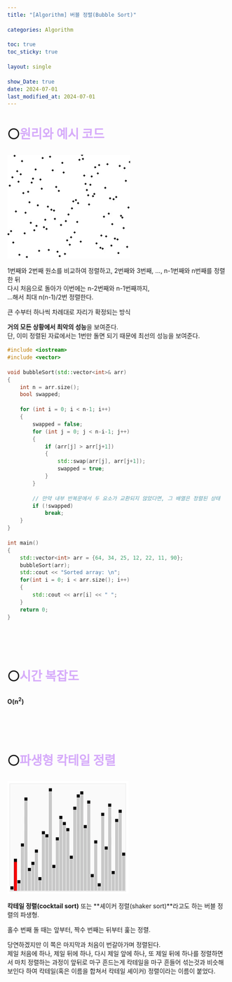 ```yaml
---
title: "[Algorithm] 버블 정렬(Bubble Sort)"

categories: Algorithm

toc: true
toc_sticky: true

layout: single

show_Date: true
date: 2024-07-01
last_modified_at: 2024-07-01
---
```


# ⚪<span style="color: #D6ABFA;">원리와 예시 코드</span>

![Szvcoad1t6eqmx0PkV3YxaW11wp1isNJng3y5CiXsScmTbxKz5jnmnF00GgxjalXZXvpuXf2RI4CKCQO2ZUIqw.mp4 [video-to-gif output image]](../../assets/images/2024-07-18-f/ezgif-6-88ab0612f7.gif)

1번째와 2번째 원소를 비교하여 정렬하고, 2번째와 3번째, ..., n-1번째와 n번째를 정렬한 뒤   
다시 처음으로 돌아가 이번에는 n-2번째와 n-1번째까지,   
...해서 최대 n(n-1)/2번 정렬한다.



큰 수부터 하나씩 차례대로 자리가 확정되는 방식



**거의 모든 상황에서 최악의 성능**을 보여준다.   
단, 이미 정렬된 자료에서는 1번만 돌면 되기 때문에 최선의 성능을 보여준다. 



```cpp
#include <iostream>
#include <vector>

void bubbleSort(std::vector<int>& arr)
{
    int n = arr.size();
    bool swapped;

    for (int i = 0; i < n-1; i++)
    {
        swapped = false;
        for (int j = 0; j < n-i-1; j++)
        {
            if (arr[j] > arr[j+1])
            {
                std::swap(arr[j], arr[j+1]);
                swapped = true;
            }
        }

        // 만약 내부 반복문에서 두 요소가 교환되지 않았다면, 그 배열은 정렬된 상태
        if (!swapped)
            break;
    }
}

int main()
{
    std::vector<int> arr = {64, 34, 25, 12, 22, 11, 90};
    bubbleSort(arr);
    std::cout << "Sorted array: \n";
    for(int i = 0; i < arr.size(); i++)
    {
        std::cout << arr[i] << " ";
    }
    return 0;
}
```



<br>

<br>

<br>

# ⚪<span style="color: #D6ABFA;">시간 복잡도</span>

**O(n<sup>2</sup>)**

<br>

<br>

<br>

# ⚪<span style="color: #D6ABFA;">파생형 칵테일 정렬</span>

![CocktailSort.mp4 [video-to-gif output image]](../../assets/images/2024-07-01-BubbleSort/ezgif-2-f501cd3101.gif)

**칵테일 정렬(cocktail sort)** 또는 **셰이커 정렬(shaker sort)**라고도 하는 버블 정렬의 파생형.

홀수 번째 돌 때는 앞부터, 짝수 번째는 뒤부터 훑는 정렬. 

당연하겠지만 이 쪽은 마지막과 처음이 번갈아가며 정렬된다.   
제일 처음에 하나, 제일 뒤에 하나, 다시 제일 앞에 하나, 또 제일 뒤에 하나를 정렬하면서 마치 정렬하는 과정이 앞뒤로 마구 흔드는게 칵테일을 마구 흔들어 섞는것과 비슷해보인다 하여 칵테일(혹은 이름을 합쳐서 칵테일 셰이커) 정렬이라는 이름이 붙었다.

